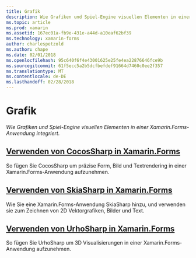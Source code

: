 ```yaml
---
title: Grafik
description: Wie Grafiken und Spiel-Engine visuellen Elementen in einer Xamarin.Forms-Anwendung integriert.
ms.topic: article
ms.prod: xamarin
ms.assetid: 167ec01a-fb9e-431e-a44d-a10eaf62bf39
ms.technology: xamarin-forms
author: charlespetzold
ms.author: chape
ms.date: 02/01/2018
ms.openlocfilehash: 95c640f6f4e43001625e25fe4ea22876646fce9b
ms.sourcegitcommit: 61f5ecc5a2b5dcfbefdef91664d7460c0ee2f357
ms.translationtype: MT
ms.contentlocale: de-DE
ms.lasthandoff: 02/28/2018
---
```

# <a name="graphics"></a>Grafik

_Wie Grafiken und Spiel-Engine visuellen Elementen in einer Xamarin.Forms-Anwendung integriert._

## <a name="using-cocossharp-in-xamarinformscocossharpmd"></a>[Verwenden von CocosSharp in Xamarin.Forms](cocossharp.md)

So fügen Sie CocosSharp um präzise Form, Bild und Textrendering in einer Xamarin.Forms-Anwendung aufzunehmen.

## <a name="using-skiasharp-in-xamarinformsskiasharpindexmd"></a>[Verwenden von SkiaSharp in Xamarin.Forms](skiasharp/index.md)

Wie Sie eine Xamarin.Forms-Anwendung SkiaSharp hinzu, und verwenden sie zum Zeichnen von 2D Vektorgrafiken, Bilder und Text.

## <a name="using-urhosharp-in-xamarinformsurhosharpmd"></a>[Verwenden von UrhoSharp in Xamarin.Forms](urhosharp.md)

So fügen Sie UrhoSharp um 3D Visualisierungen in einer Xamarin.Forms-Anwendung aufzunehmen.
